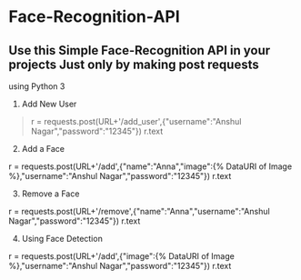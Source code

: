 # Face-Recognition-API
## Use this Simple Face-Recognition API in your projects Just only by making post requests

using Python 3

1. Add New User

> r = requests.post(URL+'/add_user',{"username":"Anshul Nagar","password":"12345"}) 
> r.text

2. Add a Face

r = requests.post(URL+'/add',{"name":"Anna","image":{% DataURI of Image %},"username":"Anshul Nagar","password":"12345"})
r.text

3. Remove a Face

r = requests.post(URL+'/remove',{"name":"Anna","username":"Anshul Nagar","password":"12345"})
r.text

4. Using Face Detection

r = requests.post(URL+'/add',{"image":{% DataURI of Image %},"username":"Anshul Nagar","password":"12345"})
r.text
